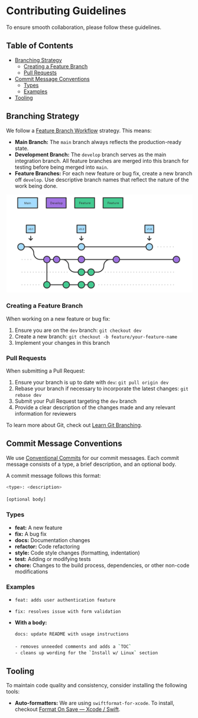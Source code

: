 # Contributing Guidelines <!-- omit from toc -->

To ensure smooth collaboration, please follow these guidelines.

## Table of Contents <!-- omit from toc -->

- [Branching Strategy](#branching-strategy)
  - [Creating a Feature Branch](#creating-a-feature-branch)
  - [Pull Requests](#pull-requests)
- [Commit Message Conventions](#commit-message-conventions)
  - [Types](#types)
  - [Examples](#examples)
- [Tooling](#tooling)

## Branching Strategy

We follow a [Feature Branch Workflow](https://www.atlassian.com/git/tutorials/comparing-workflows/gitflow-workflow) strategy. This means:

- **Main Branch:** The `main` branch always reflects the production-ready state.
- **Development Branch:** The `develop` branch serves as the main integration branch. All feature branches are merged into this branch for testing before being merged into `main`.
- **Feature Branches:** For each new feature or bug fix, create a new branch off `develop`. Use descriptive branch names that reflect the nature of the work being done.

![GitHub branching strategy](./images/github_branching.png)

### Creating a Feature Branch

When working on a new feature or bug fix:

1. Ensure you are on the `dev` branch: `git checkout dev`
2. Create a new branch: `git checkout -b feature/your-feature-name`
3. Implement your changes in this branch

### Pull Requests

When submitting a Pull Request:

1. Ensure your branch is up to date with `dev`: `git pull origin dev`
2. Rebase your branch if necessary to incorporate the latest changes: `git rebase dev`
3. Submit your Pull Request targeting the `dev` branch
4. Provide a clear description of the changes made and any relevant information for reviewers

To learn more about Git, check out [Learn Git Branching](https://learngitbranching.js.org/).

## Commit Message Conventions

We use [Conventional Commits](https://www.conventionalcommits.org/en/v1.0.0/) for our commit messages. Each commit message consists of a type, a brief description, and an optional body.

A commit message follows this format:

```bash
<type>: <description>

[optional body]
```

### Types

- **feat:** A new feature
- **fix:** A bug fix
- **docs:** Documentation changes
- **refactor:** Code refactoring
- **style:** Code style changes (formatting, indentation)
- **test:** Adding or modifying tests
- **chore:** Changes to the build process, dependencies, or other non-code modifications

### Examples

- `feat: adds user authentication feature`
- `fix: resolves issue with form validation`

- **With a body:**

  ```bash
  docs: update README with usage instructions

  - removes unneeded comments and adds a `TOC`
  - cleans up wording for the `Install w/ Linux` section
  ```

## Tooling

To maintain code quality and consistency, consider installing the following tools:

- **Auto-formatters:** We are using `swiftformat-for-xcode`. To install, checkout [Format On Save — Xcode / Swift](https://medium.com/@jozott/format-on-save-xcode-swift-8133d049b3ac).
